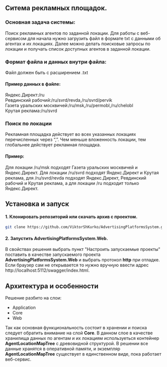 ## Ситема рекламных площадок.

### Основная задача системы:
Поиск рекламных агентов по заданной локации. Для работы с веб-сервисом для начала нужно загрузить файл в формате txt c данными об агентах и их локациях.
Далее можно делать поисковые запросы по локации и получать список доступных агентов в заданной локации.

### Формат файла и данных внутри файла:
Файл должен быть с расширением .txt 
#### Пример данных в файле:
Яндекс.Директ:/ru  
Ревдинский рабочий:/ru/svrd/revda,/ru/svrd/pervik  
Газета уральских москвичей:/ru/msk,/ru/permobl,/ru/chelobl  
Крутая реклама:/ru/svrd  

### Поиск по локации
Рекламная площадка действует во всех указанных локациях перечисленных через “,”.
Чем меньше вложенность локации, тем глобальнее действует рекламная площадка.
#### Пример:  
Для локации /ru/msk подходят Газета уральских москвичей и Яндекс.Директ.
Для локации /ru/svrd подходят Яндекс.Директ и Крутая реклама, для /ru/svrd/revda
подходят Яндекс.Директ, Ревдинский рабочий и Крутая реклама, а для локации /ru
подходит только Яндекс.Директ.

## Установка и запуск
#### 1. Клонировать репозиторий или скачать архив с проектом.
```bash
git clone https://github.com/ViktorShKurko/AdvertisingPlatformsSystem.git
```
#### 2. Запустить AdvertisingPlatformsSystem.Web.
В свойствах решения выбрать пункт "Настроить запускаемые проекты" поставить в качестве запускаемого проекта **AdvertisingPlatformsSystem.Web** и выбрать протокол **http** при отладке.
Если браузер сам не открывается то нужно вручную ввести адрес http://localhost:5112/swagger/index.html.
## Архитектура и особенности
Решение разбито на слои:
- Application
- Core
- Web

Так как основная функциональность состоит в хранении и поиска следует обратить внимание на слой **Core**. В данном слое в качестве хранилища данных по агентам и их локациям используеться контейнер **AgentLocationMapTree** с древовидной структурой. В решении все данные хранятся в оперативной памяти, и экземпляр **AgentLocationMapTree** существует в единственном виде, пока работает веб-сервис.
